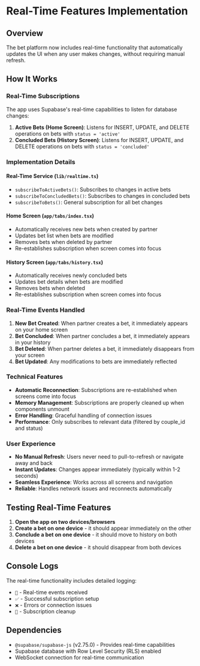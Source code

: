 # Real-Time Features Implementation

## Overview
The bet platform now includes real-time functionality that automatically updates the UI when any user makes changes, without requiring manual refresh.

## How It Works

### Real-Time Subscriptions
The app uses Supabase's real-time capabilities to listen for database changes:

1. **Active Bets (Home Screen)**: Listens for INSERT, UPDATE, and DELETE operations on bets with `status = 'active'`
2. **Concluded Bets (History Screen)**: Listens for INSERT, UPDATE, and DELETE operations on bets with `status = 'concluded'`

### Implementation Details

#### Real-Time Service (`lib/realtime.ts`)
- `subscribeToActiveBets()`: Subscribes to changes in active bets
- `subscribeToConcludedBets()`: Subscribes to changes in concluded bets
- `subscribeToBets()`: General subscription for all bet changes

#### Home Screen (`app/tabs/index.tsx`)
- Automatically receives new bets when created by partner
- Updates bet list when bets are modified
- Removes bets when deleted by partner
- Re-establishes subscription when screen comes into focus

#### History Screen (`app/tabs/history.tsx`)
- Automatically receives newly concluded bets
- Updates bet details when bets are modified
- Removes bets when deleted
- Re-establishes subscription when screen comes into focus

### Real-Time Events Handled

1. **New Bet Created**: When partner creates a bet, it immediately appears on your home screen
2. **Bet Concluded**: When partner concludes a bet, it immediately appears in your history
3. **Bet Deleted**: When partner deletes a bet, it immediately disappears from your screen
4. **Bet Updated**: Any modifications to bets are immediately reflected

### Technical Features

- **Automatic Reconnection**: Subscriptions are re-established when screens come into focus
- **Memory Management**: Subscriptions are properly cleaned up when components unmount
- **Error Handling**: Graceful handling of connection issues
- **Performance**: Only subscribes to relevant data (filtered by couple_id and status)

### User Experience

- **No Manual Refresh**: Users never need to pull-to-refresh or navigate away and back
- **Instant Updates**: Changes appear immediately (typically within 1-2 seconds)
- **Seamless Experience**: Works across all screens and navigation
- **Reliable**: Handles network issues and reconnects automatically

## Testing Real-Time Features

1. **Open the app on two devices/browsers**
2. **Create a bet on one device** - it should appear immediately on the other
3. **Conclude a bet on one device** - it should move to history on both devices
4. **Delete a bet on one device** - it should disappear from both devices

## Console Logs

The real-time functionality includes detailed logging:
- `🔔` - Real-time events received
- `✅` - Successful subscription setup
- `❌` - Errors or connection issues
- `🔕` - Subscription cleanup

## Dependencies

- `@supabase/supabase-js` (v2.75.0) - Provides real-time capabilities
- Supabase database with Row Level Security (RLS) enabled
- WebSocket connection for real-time communication
